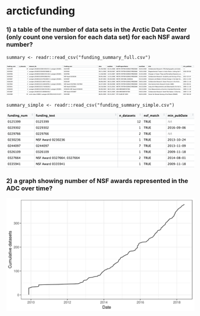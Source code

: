 # arcticfunding

### 1) a table of the number of data sets in the Arctic Data Center (only count one version for each data set) for each NSF award number?  

```
summary <- readr::read_csv("funding_summary_full.csv")
```
![](images/summary_full.png)

```
summary_simple <- readr::read_csv("funding_summary_simple.csv")
```
![](images/summary_simple.png)

### 2) a graph showing number of NSF awards represented in the ADC over time?

![](https://github.com/isteves/arcticfunding/blob/master/awards_over_time.png?raw=true)